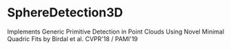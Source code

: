 # SphereDetection3D
Implements Generic Primitive Detection in Point Clouds Using Novel Minimal Quadric Fits by Birdal et al. CVPR'18 / PAMI'19
